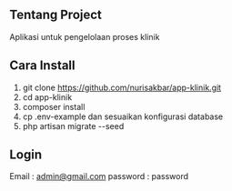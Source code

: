 ## Tentang Project

Aplikasi untuk pengelolaan proses klinik

## Cara Install
1. git clone https://github.com/nurisakbar/app-klinik.git
2. cd app-klinik
3. composer install
4. cp .env-example dan sesuaikan konfigurasi database
5. php artisan migrate --seed


## Login

Email : admin@gmail.com 
password : password
